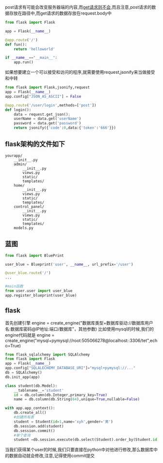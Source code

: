 post请求有可能会改变服务器端的内容,而g<u>et请求则不会,</u>而且注意,post请求的数据存放在路径中,而get请求的数据存放在request.body中
```python
from flask import Flask

app = Flask(__name__)

@app.route('/')
def fun():
	return 'helloworld'

if __name__=="__main__":
	app.run()
```

如果想要建立一个可以接受和访问的程序,就需要使用request,jsonify来当做接受和中转
```python
from flask import Flask,jsonify,request
app = Flask(__name__)
app.config["JSON_AS_ASCII"] = False

@app.route('/user/login',methods=['post'])
def login():
	data = request.get_json();
	userName = data.get('userName')
	password = data.get('password')
	return jsonify({'code':0,data:{'token':'666'}})
```

## flask架构的文件如下
```text
yourapp/
    __init__.py
    admin/
        __init__.py
        views.py
        static/
        templates/
    home/
        __init__.py
        views.py
        static/
        templates/
    control_panel/
        __init__.py
        views.py
        static/
        templates/
    models.py
```

## 蓝图
```python
from flask import BluePrint

user_blue = Blueprint('user', __name__, url_prefix='/user')

@user_blue.route('/')
...

#main函数
from user.user import user_blue
app.register_blueprint(user_blue)
```


## flask
首先创建引擎
engine = create_engine("数据库类型+数据库驱动://数据库用户名:数据库密码@IP地址:端口/数据库"，其他参数)
比如使用mysql的时候,我们的engine代码就是
engine = create_engine("mysql+pymysql://root:505066278@localhost::3306/tet",echo=True)
```python
from flask_sqlalchemy import SQLAlchemy
from flask import Flask
app = Flask(__name__)
app.config["SQLALECHEMY_DATABASE_URI"]="mysql+pymysql://..."
db = SQLAlchemy()
db.init_app(app)

class student(db.Model):
	__tablename__='student'
	id = db.column(db.Integer,primary_key=True)
	name = db.column(db.String(64),unique=True,nullable=False)

with app.app_context():
	db.create_all()
	#创建所有表
	student = Student(id=1,name='xyh',gender='男')  
	db.session.add(student)  
	db.session.commit()
	#单个查询
	student =db.session.execute(db.select(Student).order_by(Student.id)).scalar()
```
当我们获得某个user的时候,我们只要直接在python中对他进行修改,那么数据库中的数据自动就会修改,注意,记得使用commit提交







